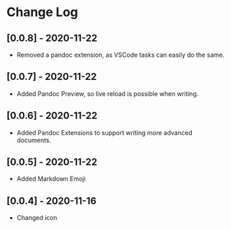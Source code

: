 # Change Log

## [0.0.8] - 2020-11-22

- Removed a pandoc extension, as VSCode tasks can easily do the same.

## [0.0.7] - 2020-11-22

- Added Pandoc Preview, so live reload is possible when writing.

## [0.0.6] - 2020-11-22

- Added Pandoc Extensions to support writing more advanced documents.

## [0.0.5] - 2020-11-22

- Added Markdown Emoji

## [0.0.4] - 2020-11-16

- Changed icon
